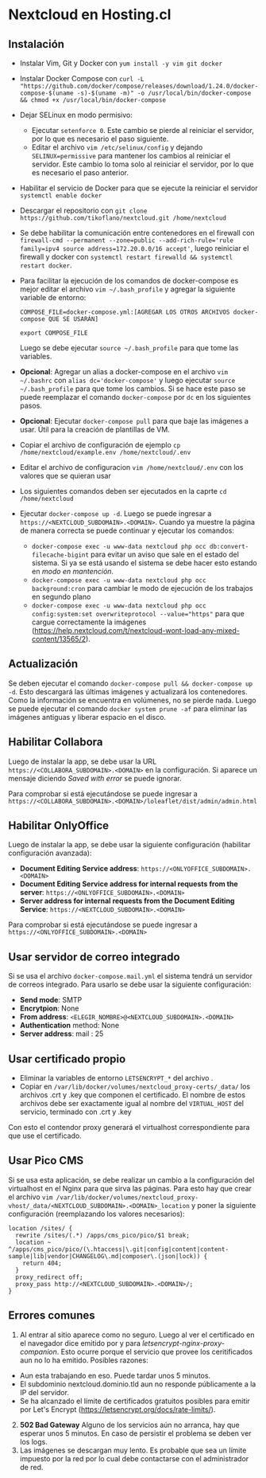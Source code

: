 # Nextcloud en Hosting.cl

## Instalación
- Instalar Vim, Git y Docker con `yum install -y vim git docker`
- Instalar Docker Compose con `curl -L "https://github.com/docker/compose/releases/download/1.24.0/docker-compose-$(uname -s)-$(uname -m)" -o /usr/local/bin/docker-compose && chmod +x /usr/local/bin/docker-compose`
- Dejar SELinux en modo permisivo:
  - Ejecutar `setenforce 0`. Este cambio se pierde al reiniciar el servidor, por lo que es necesario el paso siguiente.
  - Editar el archivo `vim /etc/selinux/config` y dejando `SELINUX=permissive` para mantener los cambios al reiniciar el servidor. Este cambio lo toma solo al reiniciar el servidor, por lo que es necesario el paso anterior.
- Habilitar el servicio de Docker para que se ejecute la reiniciar el servidor `systemctl enable docker` 
- Descargar el repositorio con `git clone https://github.com/tikoflano/nextcloud.git /home/nextcloud`
- Se debe habilitar la comunicación entre contenedores en el firewall con `firewall-cmd --permanent --zone=public --add-rich-rule='rule family=ipv4 source address=172.20.0.0/16 accept'`, luego reiniciar el firewall y docker con `systemctl restart firewalld && systemctl restart docker`.
- Para facilitar la ejecución de los comandos de docker-compose es mejor editar el archivo `vim ~/.bash_profile` y agregar la siguiente variable de entorno:
  ```
  COMPOSE_FILE=docker-compose.yml:[AGREGAR LOS OTROS ARCHIVOS docker-compose QUE SE USARÁN]
  
  export COMPOSE_FILE
  ```
  Luego se debe ejecutar `source ~/.bash_profile` para que tome las variables.
- **Opcional**: Agregar un alias a docker-compose en el archivo `vim ~/.bashrc` con `alias dc='docker-compose'` y luego ejecutar `source ~/.bash_profile` para que tome los cambios. Si se hace este paso se puede reemplazar el comando `docker-compose` por `dc` en los siguientes pasos.

- **Opcional**: Ejecutar `docker-compose pull` para que baje las imágenes a usar. Útil para la creación de plantillas de VM.
- Copiar el archivo de configuración de ejemplo `cp /home/nextcloud/example.env /home/nextcloud/.env`
- Editar el archivo de configuracion `vim /home/nextcloud/.env` con los valores que se quieran usar

- Los siguientes comandos deben ser ejecutados en la caprte `cd /home/nextcloud`
- Ejecutar `docker-compose up -d`. Luego se puede ingresar a `https://<NEXTCLOUD_SUBDOMAIN>.<DOMAIN>`. Cuando ya muestre la página de manera correcta se puede continuar y ejecutar los comandos:
  - `docker-compose exec -u www-data nextcloud php occ db:convert-filecache-bigint` para evitar un aviso que sale en el estado del sistema. Si ya se está usando el sistema se debe hacer esto estando en *modo en mantención*.
  - `docker-compose exec -u www-data nextcloud php occ background:cron` para cambiar le modo de ejecución de los trabajos en segundo plano
  - `docker-compose exec -u www-data nextcloud php occ config:system:set overwriteprotocol --value="https"` para que cargue correctamente la imágenes (https://help.nextcloud.com/t/nextcloud-wont-load-any-mixed-content/13565/2).

## Actualización
Se deben ejecutar el comando `docker-compose pull && docker-compose up -d`. Esto descargará las últimas imágenes y actualizará los contenedores. Como la información se encuentra en volúmenes, no se pierde nada. Luego se puede ejecutar el comando `docker system prune -af` para eliminar las imágenes antiguas y liberar espacio en el disco.
 

## Habilitar Collabora
Luego de instalar la app, se debe usar la URL `https://<COLLABORA_SUBDOMAIN>.<DOMAIN>` en la configuración. Si aparece un mensaje diciendo *Saved with error* se puede ignorar.

Para comprobar si está ejecutándose se puede ingresar a `https://<COLLABORA_SUBDOMAIN>.<DOMAIN>/loleaflet/dist/admin/admin.html`
  
## Habilitar OnlyOffice
Luego de instalar la app, se debe usar la siguiente configuración (habilitar configuración avanzada):
  - **Document Editing Service address**: `https://<ONLYOFFICE_SUBDOMAIN>.<DOMAIN>`
  - **Document Editing Service address for internal requests from the server**: `https://<ONLYOFFICE_SUBDOMAIN>.<DOMAIN>`
  - **Server address for internal requests from the Document Editing Service**: `https://<NEXTCLOUD_SUBDOMAIN>.<DOMAIN>`
  
Para comprobar si está ejecutándose se puede ingresar a `https://<ONLYOFFICE_SUBDOMAIN>.<DOMAIN>`
  
## Usar servidor de correo integrado
Si se usa el archivo `docker-compose.mail.yml` el sistema tendrá un servidor de correos integrado. Para usarlo se debe usar la siguiente configuración:
  - **Send mode**: SMTP
  - **Encrytpion**: None
  - **From address**: `<ELEGIR_NOMBRE>@<NEXTCLOUD_SUBDOMAIN>.<DOMAIN>`
  - **Authentication** method: None
  - **Server address**: mail : 25
  
## Usar certificado propio
- Eliminar la variables de entorno `LETSENCRYPT_*` del archivo .
- Copiar en `/var/lib/docker/volumes/nextcloud_proxy-certs/_data/` los archivos .crt y .key que componen el certificado. El nombre de estos archivos debe ser exactamente igual al nombre del `VIRTUAL_HOST` del servicio, terminado con .crt y .key

Con esto el contendor proxy generará el virtualhost correspondiente para que use el certificado.

## Usar Pico CMS
Si se usa esta aplicación, se debe realizar un cambio a la configuración del virtualhost en el Nginx para que sirva las páginas. Para esto hay que crear el archivo `vim /var/lib/docker/volumes/nextcloud_proxy-vhost/_data/<NEXTCLOUD_SUBDOMAIN>.<DOMAIN>_location` y poner la siguiente configuración (reemplazando los valores necesarios):

```
location /sites/ {
  rewrite /sites/(.*) /apps/cms_pico/pico/$1 break;
  location ~ ^/apps/cms_pico/pico/(\.htaccess|\.git|config|content|content-sample|lib|vendor|CHANGELOG\.md|composer\.(json|lock)) {
    return 404;
  }
  proxy_redirect off;
  proxy_pass http://<NEXTCLOUD_SUBDOMAIN>.<DOMAIN>/;
}
```
  
## Errores comunes
1. Al entrar al sitio aparece como no seguro. Luego al ver el certificado en el navegador dice emitido por y para *letsencrypt-nginx-proxy-companion*.
  Esto ocurre porque el servicio que provee los ceritificados aun no lo ha emitido. Posibles razones:
  - Aun esta trabajando en eso. Puede tardar unos 5 minutos.
  - El subdominio nextcloud.dominio.tld aun no responde públicamente a la IP del servidor.
  - Se ha alcanzado el límite de certificados gratuitos posibles para emitir por Let's Encrypt (https://letsencrypt.org/docs/rate-limits/). 
2. **502 Bad Gateway**
Alguno de los servicios aún no arranca, hay que esperar unos 5 minutos. En caso de persistir el problema se deben ver los logs.
3. Las imágenes se descargan muy lento. Es probable que sea un límite impuesto por la red por lo cual debe contactarse con el administrador de red.
